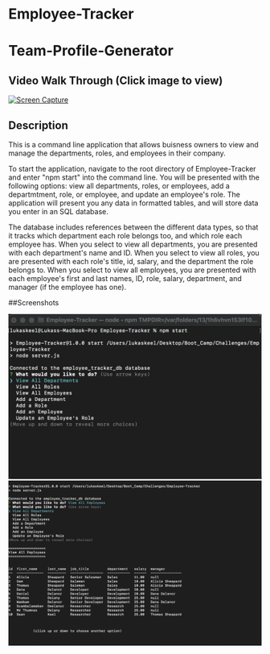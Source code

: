 # Employee-Tracker

# Team-Profile-Generator

## Video Walk Through (Click image to view)
[![Screen Capture](https://img.youtube.com/vi/jnOR-ecExaM/0.jpg)](https://youtu.be/jnOR-ecExaM)

## Description

This is a command line application that allows buisness owners to view and manage the departments, roles, and employees in their company.

To start the application, navigate to the root directory of Employee-Tracker and enter "npm start" into the command line. You will be presented with the following options: view all departments, roles, or employees, add a departmtment, role, or employee, and update an employee's role. The application will present you any data in formatted tables, and will store data you enter in an SQL database.

The database includes references between the different data types, so that it tracks which department each role belongs too, and which role each employee has. When you select to view all departments, you are presented with each department's name and ID. When you select to view all roles, you are presented with each role's title, id, salary, and the department the role belongs to. When you select to view all employees, you are presented with each employee's first and last names, ID, role, salary, department, and manager (if the employee has one). 

##Screenshots

![Command Line Options](https://github.com/lrk83/Employee-Tracker/blob/main/screenshots/Screen%20Shot%202021-08-01%20at%209.34.47%20PM.png)
![View All Employees](https://github.com/lrk83/Employee-Tracker/blob/main/screenshots/Screen%20Shot%202021-08-01%20at%209.35.01%20PM.png)